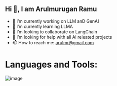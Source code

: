 ## Hi 👋, I am Arulmurugan Ramu 


- 🔭 I’m currently working on LLM anD GenAI
- 🌱 I’m currently learning LLMA
- 👯 I’m looking to collaborate on LangChain
- 🤔 I’m looking for help with  all AI releated projects
- 📫 How to reach me: arulmr@gmail.com

# Languages and Tools:
![image](https://github.com/arulmr0/arulmr0/assets/35621799/d3ef240d-cd17-409a-83c4-2583fedb7826)
